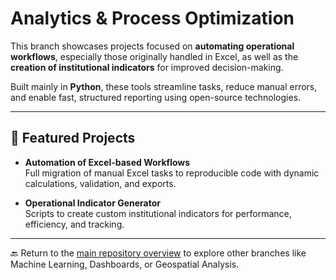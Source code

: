 # Analytics & Process Optimization

This branch showcases projects focused on **automating operational workflows**, especially those originally handled in Excel, as well as the **creation of institutional indicators** for improved decision-making.

Built mainly in **Python**, these tools streamline tasks, reduce manual errors, and enable fast, structured reporting using open-source technologies.

---

## 📂 Featured Projects

- **Automation of Excel-based Workflows**  
  Full migration of manual Excel tasks to reproducible code with dynamic calculations, validation, and exports.

- **Operational Indicator Generator**  
  Scripts to create custom institutional indicators for performance, efficiency, and tracking.

---

🔙 Return to the [main repository overview](https://github.com/Ladinux13/Portafolio) to explore other branches like Machine Learning, Dashboards, or Geospatial Analysis.


